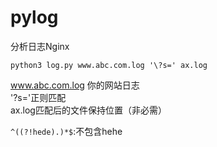 # pylog
分析日志Nginx

`python3 log.py www.abc.com.log '\?s=' ax.log`  

www.abc.com.log 你的网站日志  
'\?s='正则匹配  
ax.log匹配后的文件保持位置（非必需）  


`^((?!hede).)*$`:不包含hehe  
